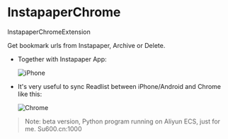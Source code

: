 # InstapaperChrome
InstapaperChromeExtension

Get bookmark urls from Instapaper, Archive or Delete.

* Together with Instapaper App:
  
    ![iPhone](https://raw.githubusercontent.com/su600/InstapaperChrome/iphone.jpg)

* It's very useful to sync Readlist between iPhone/Android and Chrome like this:

    ![Chrome](https://raw.githubusercontent.com/su600/InstapaperChrome/chrome.png)

> Note: beta version, Python program running on Aliyun ECS, just for me.
>   Su600.cn:1000

